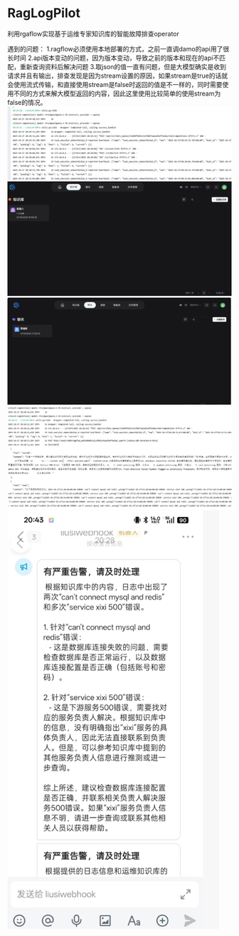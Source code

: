 # RagLogPilot
利用rgaflow实现基于运维专家知识库的智能故障排查operator

遇到的问题：
1.ragflow必须使用本地部署的方式，之前一直调damo的api用了很长时间
2.api版本变动的问题，因为版本变动，导致之前的版本和现在的api不匹配，重新查询资料后解决问题
3.取json的值一直有问题，但是大模型确实是收到请求并且有输出，排查发现是因为stream设置的原因，如果stream是true的话就会使用流式传输，和直接使用stream是false时返回的值是不一样的，同时需要使用不同的方式来解大模型返回的内容，因此这里使用比较简单的使用stream为false的情况。
![alt text](image.png)
![alt text](image-1.png)
![alt text](image-2.png)
![alt text](image-3.png)
![alt text](image-4.png)